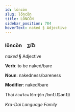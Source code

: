 ```yaml
---
id: löncön
slug: löncön
title: LÖNCÖN
sidebar_position: 784
hoverText: naked § Adjective
---
```


### löncön&emsp;<span kind="abugida">ʓ̃ıꞇ̃ı</span>

*naked* **§** Adjective

**Verb**: to be naked/bare

**Noun**: nakedness/bareness

**Modifier**: naked/bare

Thai ล่อนจ้อน lɔ̂n-jɔ̂n /lɔn˥˩.t͡ɕɔn˥˩/

*Kra-Dai Language Family*